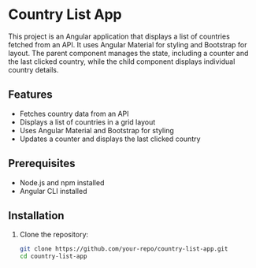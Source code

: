 # Country List App

This project is an Angular application that displays a list of countries fetched from an API. It uses Angular Material for styling and Bootstrap for layout. The parent component manages the state, including a counter and the last clicked country, while the child component displays individual country details.

## Features

- Fetches country data from an API
- Displays a list of countries in a grid layout
- Uses Angular Material and Bootstrap for styling
- Updates a counter and displays the last clicked country

## Prerequisites

- Node.js and npm installed
- Angular CLI installed

## Installation

1. Clone the repository:
   ```bash
   git clone https://github.com/your-repo/country-list-app.git
   cd country-list-app
